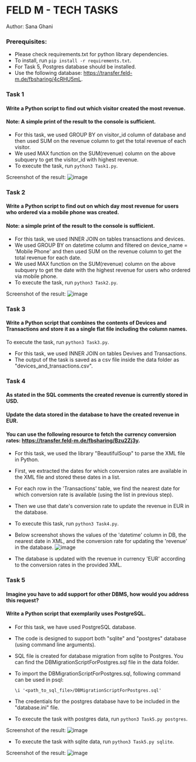 # FELD M - TECH TASKS

Author: Sana Ghani

### Prerequisites:
* Please check requirements.txt for python library dependencies. 
* To install, run `pip install -r requirements.txt`.
* For Task 5, Postgres database should be installed. 
* Use the following database: https://transfer.feld-m.de/fbsharing/4cRHU5mL.

### Task 1
#### Write a Python script to find out which visitor created the most revenue. 
#### Note: A simple print of the result to the console is sufficient.

* For this task, we used GROUP BY on visitor_id column of database and then used SUM on the revenue column to get the total revenue of each visitor. 
* We used MAX function on the SUM(revenue) column on the above subquery to get the visitor_id with highest revenue.
* To execute the task, run `python3 Task1.py`. 

Screenshot of the result:
![image](https://user-images.githubusercontent.com/91886253/176982544-e817c6de-1140-4acd-8dc0-7599a8f181ae.png)

### Task 2
#### Write a Python script to find out on which day most revenue for users who ordered via a mobile phone was created.
#### Note: a simple print of the result to the console is sufficient.

* For this task, we used INNER JOIN on tables transactions and devices. 
* We used GROUP BY on datetime column and filtered on device_name = 'Mobile Phone' and then used SUM on the revenue column to get the total revenue for each date.
* We used MAX function on the SUM(revenue) column on the above subquery to get the date with the highest revenue for users who ordered via mobile phone.
* To execute the task, run `python3 Task2.py`. 

Screenshot of the result:
![image](https://user-images.githubusercontent.com/91886253/176982416-a50ca5a0-710d-4e09-8565-b294c6894f77.png)

### Task 3

#### Write a Python script that combines the contents of Devices and Transactions and store it as a single flat file including the column names.

To execute the task, run `python3 Task3.py`.

* For this task, we used INNER JOIN on tables Devives and Transactions.
* The output of the task is saved as a csv file inside the data folder as "devices_and_transactions.csv".

### Task 4
#### As stated in the SQL comments the created revenue is currently stored in USD.
#### Update the data stored in the database to have the created revenue in EUR.
#### You can use the following resource to fetch the currency conversion rates: https://transfer.feld-m.de/fbsharing/Bzu2Zj3y.

* For this task, we used the library "BeautifulSoup" to parse the XML file in Python.

* First, we extracted the dates for which conversion rates are available in the XML file and stored these dates in a list.
* For each row in the 'Transactions' table, we find the nearest date for which conversion rate is available (using the list in previous step).
* Then we use that date's conversion rate to update the revenue in EUR in the database.

* To execute this task, run `python3 Task4.py`. 
* Below screenshot shows the values of the 'datetime' column in DB, the nearest date in XML, and the conversion rate for updating the 'revenue' in the database.
![image](https://user-images.githubusercontent.com/91886253/176983847-a14583c4-1bac-4514-adef-e46e3c3431b5.png)
* The database is updated with the revenue in currency 'EUR' according to the conversion rates in the provided XML.

### Task 5

#### Imagine you have to add support for other DBMS, how would you address this request?
#### Write a Python script that exemplarily uses PostgreSQL.
#### 

* For this task, we have used PostgreSQL database.
* The code is designed to support both "sqlite" and "postgres" database (using command line arguments).
* SQL file is created for database migration from sqlite to Postgres. You can find the DBMigrationScriptForPostgres.sql file in the data folder.
* To import the DBMigrationScriptForPostgres.sql, following command can be used in psql: 
  ```
  \i '<path_to_sql_file>/DBMigrationScriptForPostgres.sql'
  ```
* The credentials for the postgres database have to be included in the "database.ini" file.

* To execute the task with postgres data, run `python3 Task5.py postgres`.

Screenshot of the result:
![image](https://user-images.githubusercontent.com/91886253/176983190-962d6abe-7aa0-425d-8d9e-f5ab19280363.png)

* To execute the task with sqlite data, run `python3 Task5.py sqlite`.

Screenshot of the result:
![image](https://user-images.githubusercontent.com/91886253/176983257-abdc9fec-7b42-4dbe-9320-5875e149e4c1.png)

